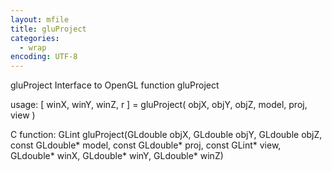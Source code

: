 ```yaml
---
layout: mfile
title: gluProject
categories:
  - wrap
encoding: UTF-8
---
```


gluProject  Interface to OpenGL function gluProject

usage:  [ winX, winY, winZ, r ] = gluProject( objX, objY, objZ, model, proj, view )

C function:  GLint gluProject(GLdouble objX, GLdouble objY, GLdouble objZ, const GLdouble\* model, const GLdouble\* proj, const GLint\* view, GLdouble\* winX, GLdouble\* winY, GLdouble\* winZ)